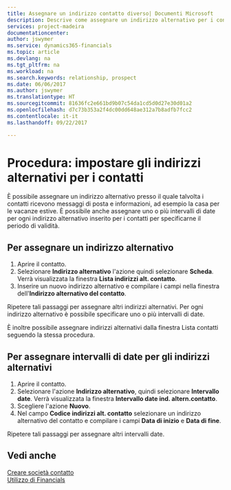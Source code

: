 ```yaml
---
title: Assegnare un indirizzo contatto diverso| Documenti Microsoft
description: Descrive come assegnare un indirizzo alternativo per i contatti o potenziali clienti, dove inviare talvolta le informazioni.
services: project-madeira
documentationcenter: 
author: jswymer
ms.service: dynamics365-financials
ms.topic: article
ms.devlang: na
ms.tgt_pltfrm: na
ms.workload: na
ms.search.keywords: relationship, prospect
ms.date: 06/06/2017
ms.author: jswymer
ms.translationtype: HT
ms.sourcegitcommit: 81636fc2e661bd9b07c54da1cd5d0d27e30d01a2
ms.openlocfilehash: d7c73b353a2f4dc00dd648ae312a7b8adfb7fcc2
ms.contentlocale: it-it
ms.lasthandoff: 09/22/2017

---
```

# <a name="how-to-set-up-alternative-addresses-for-contacts"></a>Procedura: impostare gli indirizzi alternativi per i contatti
È possibile assegnare un indirizzo alternativo presso il quale talvolta i contatti ricevono messaggi di posta e informazioni, ad esempio la casa per le vacanze estive. È possibile anche assegnare uno o più intervalli di date per ogni indirizzo alternativo inserito per i contatti per specificarne il periodo di validità.

## <a name="to-assign-an-alternate-address"></a>Per assegnare un indirizzo alternativo
1. Aprire il contatto.
2. Selezionare **Indirizzo alternativo** l'azione quindi selezionare **Scheda**. Verrà visualizzata la finestra **Lista indirizzi alt. contatto**.
3. Inserire un nuovo indirizzo alternativo e compilare i campi nella finestra dell'**Indirizzo alternativo del contatto**.

Ripetere tali passaggi per assegnare altri indirizzi alternativi. Per ogni indirizzo alternativo è possibile specificare uno o più intervalli di date.

È inoltre possibile assegnare indirizzi alternativi dalla finestra Lista contatti seguendo la stessa procedura.

## <a name="to-assign-an-alternate-address-date-range"></a>Per assegnare intervalli di date per gli indirizzi alternativi
1. Aprire il contatto.
2. Selezionare l'azione **Indirizzo alternativo**, quindi selezionare **Intervallo date**. Verrà visualizzata la finestra **Intervallo date ind. altern.contatto**.
3. Scegliere l'azione **Nuovo**.
4. Nel campo **Codice indirizzi alt. contatto** selezionare un indirizzo alternativo del contatto e compilare i campi **Data di inizio** e **Data di fine**.

Ripetere tali passaggi per assegnare altri intervalli date.

## <a name="see-also"></a>Vedi anche
[Creare società contatto](marketing-create-contact-companies.md)  
[Utilizzo di Financials](ui-work-product.md)

